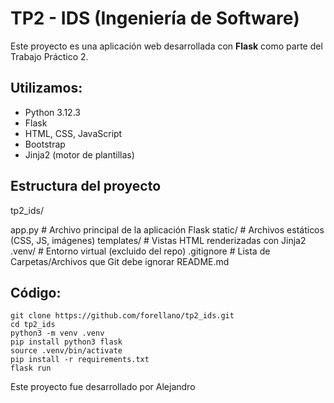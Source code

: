 # TP2 - IDS (Ingeniería de Software)

Este proyecto es una aplicación web desarrollada con **Flask** como parte del Trabajo Práctico 2.

##  Utilizamos: 

-  Python 3.12.3
-  Flask
-  HTML, CSS, JavaScript
-  Bootstrap
-  Jinja2 (motor de plantillas)

## Estructura del proyecto

tp2_ids/

app.py		 # Archivo principal de la aplicación Flask
static/		 # Archivos estáticos (CSS, JS, imágenes)
templates/ 	 # Vistas HTML renderizadas con Jinja2
.venv/ 		 # Entorno virtual (excluido del repo)
.gitignore	 # Lista de Carpetas/Archivos que Git debe ignorar
README.md

## Código:

	git clone https://github.com/forellano/tp2_ids.git
	cd tp2_ids
	python3 -m venv .venv
	pip install python3 flask
	source .venv/bin/activate 
	pip install -r requirements.txt
	flask run


Este proyecto fue desarrollado por Alejandro

